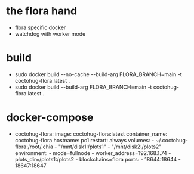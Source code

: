 # the flora hand
- flora specific docker
- watchdog with worker mode

# build
- sudo docker build --no-cache --build-arg FLORA_BRANCH=main -t coctohug-flora:latest .
- sudo docker build --build-arg FLORA_BRANCH=main -t coctohug-flora:latest .

# docker-compose
- coctohug-flora: 
        image: coctohug-flora:latest 
        container_name: coctohug-flora
        hostname: pc1 
        restart: always 
        volumes: 
            - ~/.coctohug-flora:/root/.chia 
            - "/mnt/disk1:/plots1" 
            - "/mnt/disk2:/plots2" 
        environment: 
            - mode=fullnode 
            - worker_address=192.168.1.74 
            - plots_dir=/plots1:/plots2 
            - blockchains=flora 
        ports: 
            - 18644:18644 
            - 18647:18647